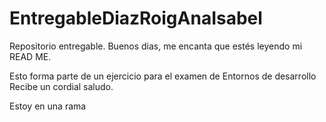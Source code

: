 # EntregableDiazRoigAnaIsabel
Repositorio entregable.
Buenos dias, me encanta que estés leyendo mi READ ME. 

Esto forma parte de un ejercicio para el examen de Entornos de desarrollo
Recibe un cordial saludo.

Estoy en una rama
